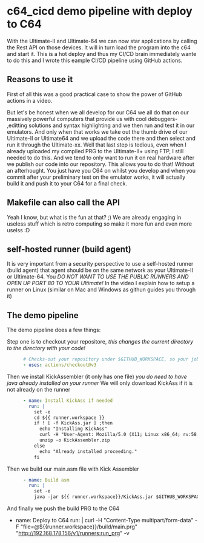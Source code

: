 # c64_cicd demo pipeline with deploy to C64

With the Ultimate-II and Ultimate-64 we can now star applications by calling the Rest API on those devices.
It will in turn load the program into the c64 and start it. This is a hot deploy and thus my CI/CD brain immediately wante to do this and I wrote this eample CI/CD pipeline using GitHub actions.

## Reasons to use it
First of all this was a good practical case to show the power of GitHub actions in a video.

But let's be honest when we all develop for our C64 we all do that on our massively powerful computers that provide us with cool debuggers- ,editting solutions and syntax highlighting and we then run and test it in our emulators. 
And only when that works we take out the thumb drive of our Ultimate-II or Ultimate64 and we upload the code there and then select and run it through the Ultimate-xx.
Well that last step is tedious, even when I already uploaded my compiled PRG to the Ultimate-II+ using FTP, I still needed to do this.
And we tend to only want to run it on real hardware after we publish our code into our repository.
This allows you to do that! Without an afterhought. You just have you C64 on whilst you develop and when you commit after your preliminary test on the emulator works, it will actually build it and push it to your C64 for a final check.

## Makefile can also call the API
Yeah I know, but what is the fun at that? ;) We are already engaging in useless stuff which is retro computing so make it more fun and even more uselss :D

## self-hosted runner (build agent)
It is very important from a security perspective to use a self-hosted runner (build agent) that agent should be on the same network as your Ultimate-II or Ultimate-64. You *DO NOT WANT TO USE THE PUBLIC RUNNERS AND OPEN UP PORT 80 TO YOUR Ultimate!*
In the video I explain how to setup a runner on Linux (similar on Mac and Windows as githun guides you through it)

## The demo pipeline
The demo pipeline does a few things:

Step one is to checkout your repositore, *this changes the current directory to the directory with your code!*
```yaml
      # Checks-out your repository under $GITHUB_WORKSPACE, so your job can access it
      - uses: actions/checkout@v3
```
Then we install KickAssembler (it only has one file) *you do need to have java already installed on your runner*
We will only download KickAss if it is not already on the runner
```yaml
      - name: Install KickAss if needed
        run: |
          set -e
          cd ${{ runner.workspace }}
          if ! [ -f KickAss.jar ] ;then
            echo "Installing KickAss"
            curl -H "User-Agent: Mozilla/5.0 (X11; Linux x86_64; rv:58.0) Gecko/20100101 Firefox/58.0" -X GET http://theweb.dk/KickAssembler/KickAssembler.zip --output KickAssembler.zip
            unzip -o KickAssembler.zip  
          else
            echo "Already installed proceeding."
          fi
```

Then we build our main.asm file with Kick Assembler
```yaml
      - name: Build asm
        run: | 
          set -e
          java -jar ${{ runner.workspace}}/KickAss.jar $GITHUB_WORKSPACE/main.asm -odir ${{runner.workspace}}/build -o ${{ runner.workspace}}/build/main.prg
```
And finally we push the build PRG to the C64
 - name: Deploy to C64
        run: |
          curl -H "Content-Type multipart/form-data" -F  "file=@${{runner.workspace}}/build/main.prg" "http://192.168.178.156/v1/runners:run_prg" -v
